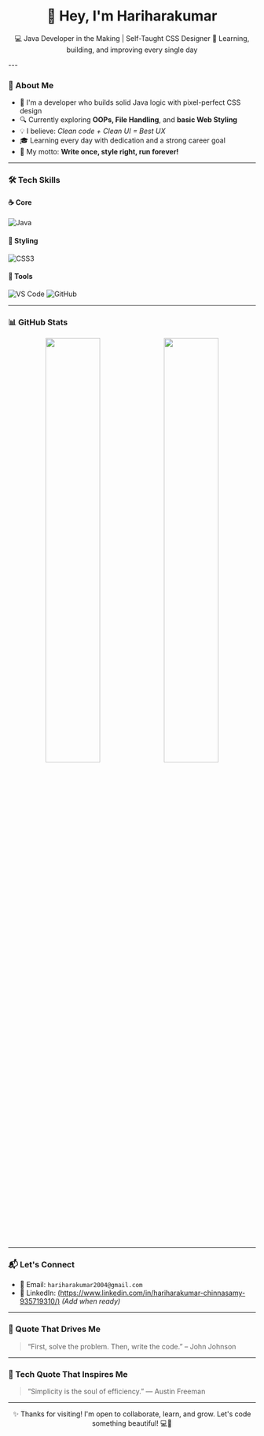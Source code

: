<h1 align="center">👋 Hey, I'm Hariharakumar</h1>

<p align="center">
  💻 Java Developer in the Making | Self-Taught CSS Designer  
  🧠 Learning, building, and improving every single day  
</p>
---

### 🌟 About Me
- 🎯 I'm a developer who builds solid Java logic with pixel-perfect CSS design  
- 🔍 Currently exploring **OOPs, File Handling**, and **basic Web Styling**  
- 💡 I believe: *Clean code + Clean UI = Best UX*  
- 🎓 Learning every day with dedication and a strong career goal  
- 🧰 My motto: **Write once, style right, run forever!**

---

### 🛠️ Tech Skills

#### ☕ Core
![Java](https://img.shields.io/badge/Java-007396?style=for-the-badge&logo=java&logoColor=white)

#### 🎨 Styling
![CSS3](https://img.shields.io/badge/CSS3-264de4?style=for-the-badge&logo=css3&logoColor=white)

#### 🧰 Tools
![VS Code](https://img.shields.io/badge/VSCode-007ACC?style=for-the-badge&logo=visual-studio-code&logoColor=white)
![GitHub](https://img.shields.io/badge/GitHub-181717?style=for-the-badge&logo=github&logoColor=white)

---

### 📊 GitHub Stats

<p align="center">
  <img src="https://github-readme-stats.vercel.app/api?username=hariharakumar&show_icons=true&theme=radical&hide_border=true" width="47%" />
  <img src="https://streak-stats.demolab.com?user=hariharakumar&theme=radical&hide_border=true" width="47%" />
</p>

---

### 📬 Let's Connect
- 📧 Email: `hariharakumar2004@gmail.com`
- 💼 LinkedIn: [(https://www.linkedin.com/in/hariharakumar-chinnasamy-935719310/)](#) _(Add when ready)_

---
### 🧠 Quote That Drives Me
> “First, solve the problem. Then, write the code.” – John Johnson

---

### 🧠 Tech Quote That Inspires Me
> “Simplicity is the soul of efficiency.” — Austin Freeman

---

<p align="center">
  ✨ Thanks for visiting! I'm open to collaborate, learn, and grow. Let's code something beautiful! 💻🎨
</p>

